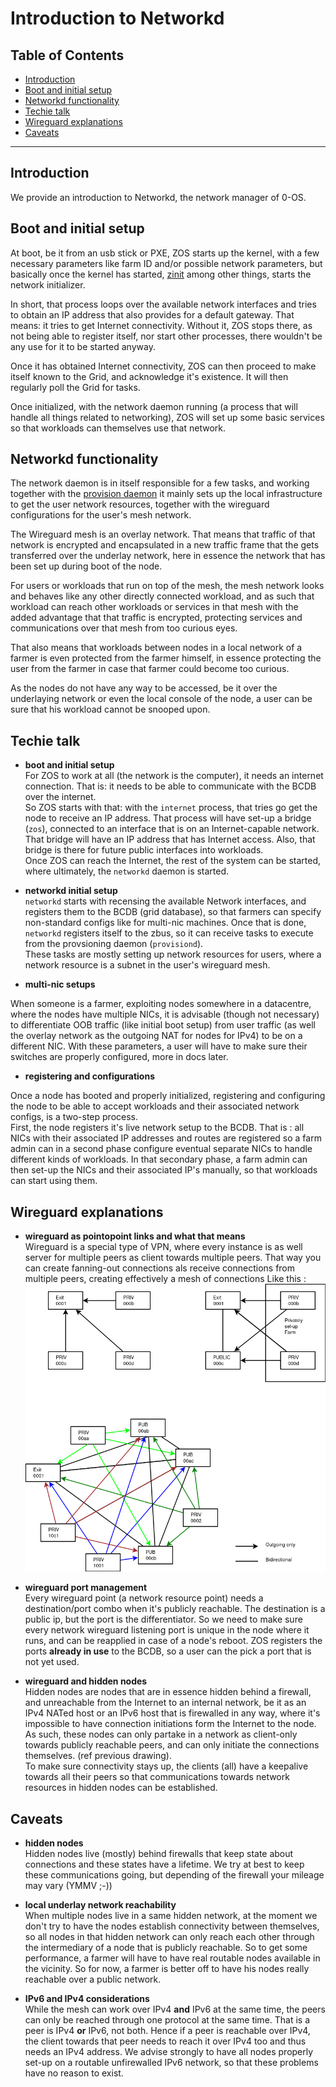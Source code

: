 <h1> Introduction to Networkd</h1>

<h2> Table of Contents </h2>

- [Introduction](#introduction)
- [Boot and initial setup](#boot-and-initial-setup)
- [Networkd functionality](#networkd-functionality)
- [Techie talk](#techie-talk)
- [Wireguard explanations](#wireguard-explanations)
- [Caveats](#caveats)

***

## Introduction 

We provide an introduction to Networkd, the network manager of 0-OS.

## Boot and initial setup

At boot, be it from an usb stick or PXE, ZOS starts up the kernel, with a few necessary parameters like farm ID and/or possible network parameters, but basically once the kernel has started, [zinit](https://github.com/threefoldtech/zinit) among other things, starts the network initializer.

In short, that process loops over the available network interfaces and tries to obtain an IP address that also provides for a default gateway. That means: it tries to get Internet connectivity. Without it, ZOS stops there, as not being able to register itself, nor start other processes, there wouldn't be any use for it to be started anyway.

Once it has obtained Internet connectivity, ZOS can then proceed to make itself known to the Grid, and acknowledge it's existence. It will then regularly poll the Grid for tasks.

Once initialized, with the network daemon running (a process that will handle all things related to networking), ZOS will set up some basic services so that workloads can themselves use that network.

## Networkd functionality

The network daemon is in itself responsible for a few tasks, and working together with the [provision daemon](../provision) it mainly sets up the local infrastructure to get the user network resources, together with the wireguard configurations for the user's mesh network.

The Wireguard mesh is an overlay network. That means that traffic of that network is encrypted and encapsulated in a new traffic frame that the gets transferred over the underlay network, here in essence the network that has been set up during boot of the node.

For users or workloads that run on top of the mesh, the mesh network looks and behaves like any other directly connected workload, and as such that workload can reach other workloads or services in that mesh with the added advantage that that traffic is encrypted, protecting services and communications over that mesh from too curious eyes.

That also means that workloads between nodes in a local network of a farmer is even protected from the farmer himself, in essence protecting the user from the farmer in case that farmer could become too curious.

As the nodes do not have any way to be accessed, be it over the underlaying network  or even the local console of the node, a user can be sure that his workload cannot be snooped upon.

## Techie talk

- **boot and initial setup**  
For ZOS to work at all (the network is the computer), it needs an internet connection. That is: it needs to be able to communicate with the BCDB over the internet.  
So ZOS starts with that: with the `internet` process, that tries go get the node to receive an IP address. That process will have set-up a bridge (`zos`), connected to an interface that is on an Internet-capable network. That bridge will have an IP address that has Internet access.
Also, that bridge is there for future public interfaces into workloads.  
Once ZOS can reach the Internet, the rest of the system can be  started, where ultimately, the `networkd` daemon is started.

- **networkd initial setup**  
`networkd` starts with recensing the available Network interfaces, and registers them to the BCDB (grid database), so that farmers can specify non-standard configs like for multi-nic machines. Once that is done, `networkd` registers itself to the zbus, so it can receive tasks to execute from the provsioning daemon (`provisiond`).  
These tasks are mostly setting up network resources for users, where a network resource is a subnet in the user's wireguard mesh.

- **multi-nic setups**  

When someone is a farmer, exploiting nodes somewhere in a datacentre, where the nodes have multiple NICs, it is advisable (though not necessary) to differentiate OOB traffic (like initial boot setup) from user traffic (as well the overlay network as the outgoing NAT for nodes for IPv4) to be on a different NIC. With these parameters, a user will have to make sure their switches are properly configured, more in docs later.

- **registering and configurations**  

Once a node has booted and properly initialized, registering and configuring the node to be able to accept workloads and their associated network configs, is a two-step process.  
First, the node registers it's live network setup to the BCDB. That is : all NICs with their associated IP addresses and routes are registered so a farm admin can in a second phase configure eventual separate NICs to handle different kinds of workloads.
In that secondary phase, a farm admin can then set-up the NICs and their associated IP's manually, so that workloads can start using them.

## Wireguard explanations

- **wireguard as pointopoint links and what that means**  
Wireguard is a special type of VPN, where every instance is as well server for multiple peers as client towards multiple peers. That way you can create fanning-out connections als receive connections from multiple peers, creating effectively a mesh of connections Like this : ![like so](HIDDEN-PUBLIC.png)

- **wireguard port management**  
Every wireguard point (a network resource point) needs a destination/port combo when it's  publicly reachable. The destination is a public ip, but the port is the differentiator. So we need to make sure every network wireguard listening port is unique in the node where it runs, and can be reapplied in case of a node's reboot.
ZOS registers the ports **already in use** to the BCDB, so a user can the pick a port that is not yet used.

- **wireguard and hidden nodes**  
Hidden nodes are nodes that are in essence hidden behind a firewall, and unreachable from the Internet to an internal network, be it as an IPv4 NATed host or an IPv6 host that is firewalled in any way, where it's impossible to have connection initiations form the Internet to the node.  
As such, these nodes can only partake in a network as client-only towards publicly reachable peers, and can only initiate the connections themselves. (ref previous drawing).  
To make sure connectivity stays up, the clients (all) have a keepalive towards all their peers so that communications towards network resources in hidden nodes can be established.

## Caveats

- **hidden nodes**  
Hidden nodes live (mostly) behind firewalls that keep state about connections and these states have a lifetime. We try at best to keep these communications going, but depending of the firewall your mileage may vary (YMMV ;-))

- **local underlay network reachability**  
When multiple nodes live in a same hidden network, at the moment we don't try to have the nodes establish connectivity between themselves, so all nodes in that hidden network can only reach each other through the intermediary of a node that is publicly reachable. So to get some performance, a farmer will have to have real routable nodes available in the vicinity.
So for now, a farmer is better off to have his nodes really reachable over a public network.

- **IPv6 and IPv4 considerations**  
While the mesh can work over IPv4 __and__ IPv6 at the same time, the peers can only be reached through one protocol at the same time. That is a peer is IPv4 __or__ IPv6, not both. Hence if a peer is reachable over IPv4, the client towards that peer needs to reach it over IPv4 too and thus needs an IPv4 address.
We advise strongly to have all nodes properly set-up on a routable unfirewalled IPv6 network, so that these problems have no reason to exist.
